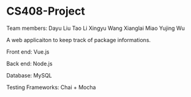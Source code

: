 # CS408-Project

Team members:
Dayu Liu
Tao Li
Xingyu Wang
Xianglai Miao
Yujing Wu

A web applicaiton to keep track of package informations.

Front end: Vue.js

Back end: Node.js

Database: MySQL

Testing Frameworks: Chai + Mocha


